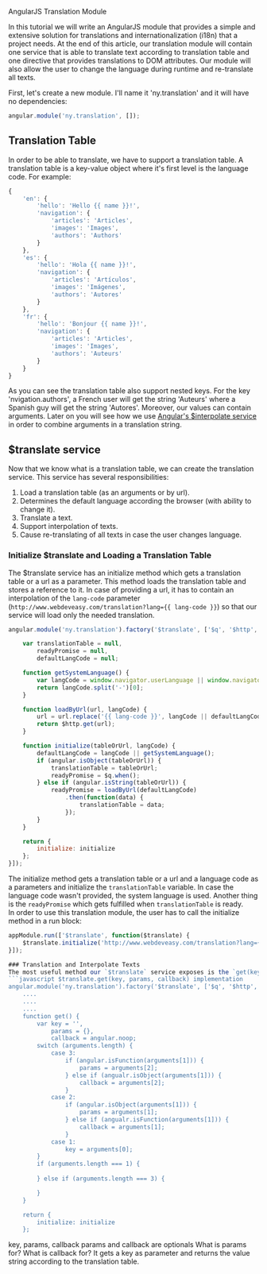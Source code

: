AngularJS Translation Module


In this tutorial we will write an AngularJS module that provides a simple and extensive solution for translations and internationalization (i18n) that a project needs. At the end of this article, our translation module will contain one service that is able to translate text according to translation table and one directive that provides translations to DOM attributes. Our module will also allow the user to change the language during runtime and re-translate all texts.

First, let's create a new module. I'll name it 'ny.translation' and it will have no dependencies:
```javascript Create ny.translation module
angular.module('ny.translation', []);
```

## Translation Table
In order to be able to translate, we have to support a translation table. A translation table is a key-value object where it's first level is the language code. For example:
```javascript Translation table
{
    'en': {
        'hello': 'Hello {{ name }}!',
        'navigation': {
            'articles': 'Articles',
            'images': 'Images',
            'authors': 'Authors'
        }
    },
    'es': {
        'hello': 'Hola {{ name }}!',
        'navigation': {
            'articles': 'Artículos',
            'images': 'Imágenes',
            'authors': 'Autores'
        }
    },
    'fr': {
        'hello': 'Bonjour {{ name }}!',
        'navigation': {
            'articles': 'Articles',
            'images': 'Images',
            'authors': 'Auteurs'
        }
    }
}
```
As you can see the translation table also support nested keys. For the key 'nvigation.authors', a French user will get the string 'Auteurs' where a Spanish guy will get the string 'Autores'. Moreover, our values can contain arguments. Later on you will see how we use <a href="https://docs.angularjs.org/api/ng/service/$interpolate" target="_blank">Angular's $interpolate service</a> in order to combine arguments in a translation string.

## $translate service
Now that we know what is a translation table, we can create the translation service. This service has several responsibilities:
1. Load a translation table (as an arguments or by url).
2. Determines the default language according the browser (with ability to change it).
3. Translate a text.
4. Support interpolation of texts.
4. Cause re-translating of all texts in case the user changes language.

### Initialize $translate and Loading a Translation Table
The $translate service has an initialize method which gets a translation table or a url as a parameter. This method loads the translation table and stores a reference to it. In case of providing a url, it has to contain an interpolation of the `lang-code` parameter (`http://www.webdeveasy.com/translation?lang={{ lang-code }}`) so that our service will load only the needed translation.
```javascript initialize method
angular.module('ny.translation').factory('$translate', ['$q', '$http', function($q, $http) {

    var translationTable = null,
        readyPromise = null,
        defaultLangCode = null;

    function getSystemLanguage() {
        var langCode = window.navigator.userLanguage || window.navigator.language,
        return langCode.split('-')[0];
    }

    function loadByUrl(url, langCode) {
        url = url.replace('{{ lang-code }}', langCode || defaultLangCode);
        return $http.get(url);
    }

    function initialize(tableOrUrl, langCode) {
        defaultLangCode = langCode || getSystemLanguage();
        if (angular.isObject(tableOrUrl)) {
            translationTable = tableOrUrl;
            readyPromise = $q.when();
        } else if (angular.isString(tableOrUrl)) {
            readyPromise = loadByUrl(defaultLangCode)
                .then(function(data) {
                    translationTable = data;
                });
        }
    }

    return {
        initialize: initialize
    };
}]);
```
The initialize method gets a translation table or a url and a language code as a parameters and initialize the `translationTable` variable. In case the language code wasn't provided, the system language is used. Another thing is the `readyPromise` which gets fulfilled when `translationTable` is ready.   
In order to use this translation module, the user has to call the initialize method in a run block:
```javascript initialize $translate service
appModule.run(['$translate', function($translate) {
    $translate.initialize('http://www.webdeveasy.com/translation?lang={{ lang-code }}', 'en');
}]);

### Translation and Interpolate Texts
The most useful method our `$translate` service exposes is the `get(key, params, callback)` method that responsible for the translation. This method also supports interpolation.
```javascript $translate.get(key, params, callback) implementation
angular.module('ny.translation').factory('$translate', ['$q', '$http', function($q, $http) {
    ....
    ....
    ....
    function get() {
        var key = '',
            params = {},
            callback = angular.noop;
        switch (arguments.length) {
            case 3:
                if (angular.isFunction(arguments[1])) {
                    params = arguments[2];
                } else if (angualr.isObject(arguments[1])) {
                    callback = arguments[2];
                }
            case 2:
                if (angular.isObject(arguments[1])) {
                    params = arguments[1];
                } else if (angualr.isFunction(arguments[1])) {
                    callback = arguments[1];
                }
            case 1:
                key = arguments[0];
        }
        if (arguments.length === 1) {
            
        } else if (arguments.length === 3) {

        }
    }

    return {
        initialize: initialize
    };
```
key, params, callback
params and callback are optionals
What is params for?
What is callback for?
 It gets a key as parameter and returns the value string according to the translation table.